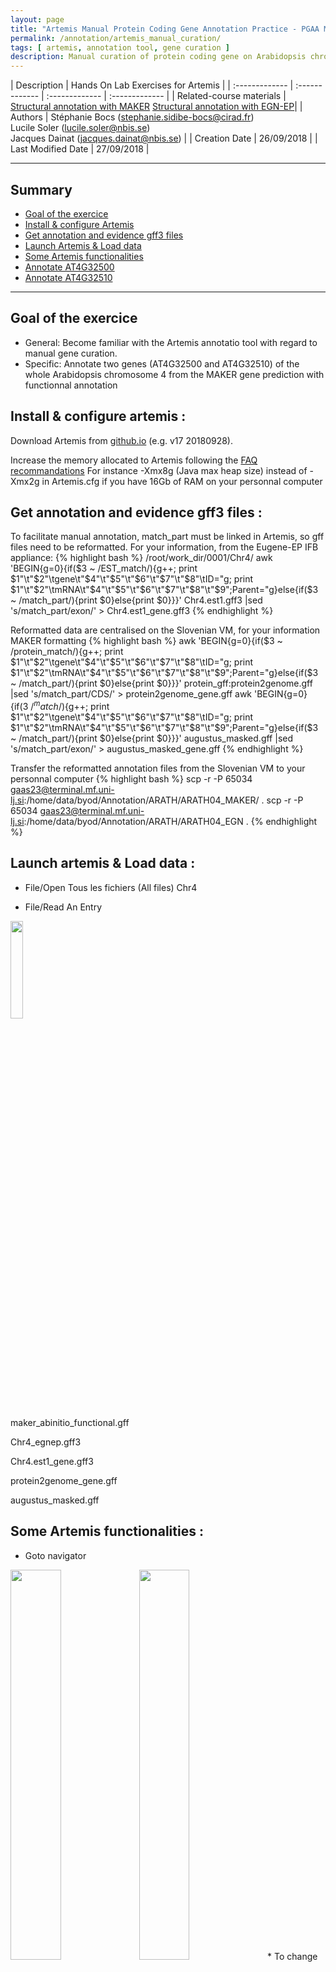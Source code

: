 ```yaml
---
layout: page
title: "Artemis Manual Protein Coding Gene Annotation Practice - PGAA Montpellier"
permalink: /annotation/artemis_manual_curation/
tags: [ artemis, annotation tool, gene curation ]
description: Manual curation of protein coding gene on Arabidopsis chromosome 4 with Artemis annotation tool page
---
```


| Description | Hands On Lab Exercises for Artemis |
| :------------- | :------------- | :------------- | :------------- |
| Related-course materials | [Structural annotation with MAKER](https://southgreenplatform.github.io/trainings/annotation/MAKER/StructuralAnnotation_mtp/) [Structural annotation with EGN-EP](https://southgreenplatform.github.io/trainings/annotation/Eugene/exercice_eugene_appliance/)|
| Authors | Stéphanie Bocs (stephanie.sidibe-bocs@cirad.fr)<br/>Lucile Soler (lucile.soler@nbis.se)<br/>Jacques Dainat (jacques.dainat@nbis.se)  |
| Creation Date | 26/09/2018 |
| Last Modified Date | 27/09/2018 |

-----------------------

## Summary

* [Goal of the exercice](#exercice)
* [Install & configure Artemis](#install-configure-artemis)
* [Get annotation and evidence gff3 files](#get-annotation-evidence-gff3-file)
* [Launch Artemis & Load data](#load-art-load-data)
* [Some Artemis functionalities](#art-functionalities)
* [Annotate AT4G32500](#annotate-AT4G32500)
* [Annotate AT4G32510](#annotate-AT4G32510)

-----------------------

<a name="exercice)"></a>
## Goal of the exercice

* General: Become familiar with the Artemis annotatio tool with regard to manual gene curation.
* Specific: Annotate two genes (AT4G32500 and AT4G32510) of the whole Arabidopsis chromosome 4 from the MAKER gene prediction with functionnal annotation

<a name="install-configure-artemis"></a>
##  Install & configure artemis :

Download Artemis from [github.io](http://sanger-pathogens.github.io/Artemis/) (e.g. v17 20180928).

Increase the memory allocated to Artemis following the [FAQ recommandations](http://sanger-pathogens.github.io/Artemis/Artemis/)
For instance -Xmx8g (Java max heap size) instead of -Xmx2g in Artemis.cfg if you have 16Gb of RAM on your personnal computer

<a name="get-annotation-evidence-gff3-file"></a>
##  Get annotation and evidence gff3 files :

To facilitate manual annotation, match_part must be linked in Artemis, so gff files need to be reformatted.
For your information, from the Eugene-EP IFB appliance:
{% highlight bash %}
/root/work_dir/0001/Chr4/
awk 'BEGIN{g=0}{if($3 ~ /EST_match/){g++; print $1"\t"$2"\tgene\t"$4"\t"$5"\t"$6"\t"$7"\t"$8"\tID="g; print  $1"\t"$2"\tmRNA\t"$4"\t"$5"\t"$6"\t"$7"\t"$8"\t"$9";Parent="g}else{if($3 ~ /match_part/){print $0}else{print $0}}}' Chr4.est1.gff3 |sed  's/match_part/exon/' > Chr4.est1_gene.gff3
{% endhighlight %}

Reformatted data are centralised on the Slovenian VM, for your information MAKER formatting
{% highlight bash %}
awk 'BEGIN{g=0}{if($3 ~ /protein_match/){g++; print $1"\t"$2"\tgene\t"$4"\t"$5"\t"$6"\t"$7"\t"$8"\tID="g; print  $1"\t"$2"\tmRNA\t"$4"\t"$5"\t"$6"\t"$7"\t"$8"\t"$9";Parent="g}else{if($3 ~ /match_part/){print $0}else{print $0}}}' protein_gff\:protein2genome.gff |sed  's/match_part/CDS/' > protein2genome_gene.gff
awk 'BEGIN{g=0}{if($3 ~ /^match$/){g++; print $1"\t"$2"\tgene\t"$4"\t"$5"\t"$6"\t"$7"\t"$8"\tID="g; print  $1"\t"$2"\tmRNA\t"$4"\t"$5"\t"$6"\t"$7"\t"$8"\t"$9";Parent="g}else{if($3 ~ /match_part/){print $0}else{print $0}}}' augustus_masked.gff |sed  's/match_part/exon/' > augustus_masked_gene.gff
{% endhighlight %}

Transfer the reformatted annotation files from the Slovenian VM to your personnal computer
{% highlight bash %}
scp -r -P 65034 gaas23@terminal.mf.uni-lj.si:/home/data/byod/Annotation/ARATH/ARATH04_MAKER/ .
scp -r -P 65034 gaas23@terminal.mf.uni-lj.si:/home/data/byod/Annotation/ARATH/ARATH04_EGN .
{% endhighlight %}

<a name="load-art-load-data"></a>
##  Launch artemis & Load data :

* File/Open Tous les fichiers (All files) Chr4

* File/Read An Entry
<img width="20%" src="{{ site.url }}/images/pga/artemis_00_read_entry.png" alt="" />

maker_abinitio_functional.gff

Chr4_egnep.gff3

Chr4.est1_gene.gff3

protein2genome_gene.gff

augustus_masked.gff

<a name="art-functionalities"></a>
##  Some Artemis functionalities :

* Goto navigator
<img width="40%" src="{{ site.url }}/images/pga/artemis_01_goto_navigator.png" alt="" />
<img width="40%" src="{{ site.url }}/images/pga/artemis_02_navigator.png" alt="" />
* To change the feature visusalisation mode Click right & tick 'One line per feature' & 'all features on frame line' options
<img width="20%" src="{{ site.url }}/images/pga/artemis_03_one_line_per_entry.png" alt="" />
* Next methionin: click on a CDS in cyan and type the 'cmd Y' (Mac) or 'ctrl Y' (Windows / Linux)

* Undo: clicking on a CDS in cyan and type the 'cmd Y' (Mac) or 'ctrl Y' (Windows / Linux)

<a name="annotate-AT4G32500"></a>
##  Annotate AT4G32500 :

* Shorter an exon and CDS & save
<img width="120%" src="{{ site.url }}/images/pga/artemis_04_short_exon.png" alt="" />
CDS(15684277..15684879) -> CDS(15684277..15684843)
* Check the functional annotation
Open the Gene Builder by clicking on a feature and then typing the 'cmd E' (Mac) or 'ctrl E' (Windows / Linux)

<a name="annotate-AT4G32500"></a>
##  Annotate AT4G32510 :

* Set smaller gene as 'obsolete'

* Set the correct boundaries of the first transcript
gene complement(15685825..15688811)

mRNA complement(15685903..15688811)

CDS complement(join(15685903..15686359,15686452..15686777,15686908..15686994,15687072..15687167,15687259..15687432,15687523..15687689,15687772..15687937,15688025..15688163,15688258..15688450,15688544..15688626,15688708..15688811))

* Duplicate the transcript, set the correct boundaries of the second alternative transcript and save
<img width="100%" src="{{ site.url }}/images/pga/artemis_05_new_intron.png" alt="" />
mRNA.1 complement(15685825..15688811)
CDS.1 complement(join(15685825..15685851,15685927..15686069,15686115..15686359,15686452..15686767,15686874..15686994,15687072..15687167,15687259..15687432,15687523..15687689,15687772..15687937,15688025..15688163,15688258..15688450,15688544..15688626,15688708..15688811))
<img width="60%" src="{{ site.url }}/images/pga/artemis_06_alternative_transcript.png" alt="" />
* Write polypeptide sequence, make blastp on uniprot KB to curate the functionnal annotation (product, gene_symbol) and save
